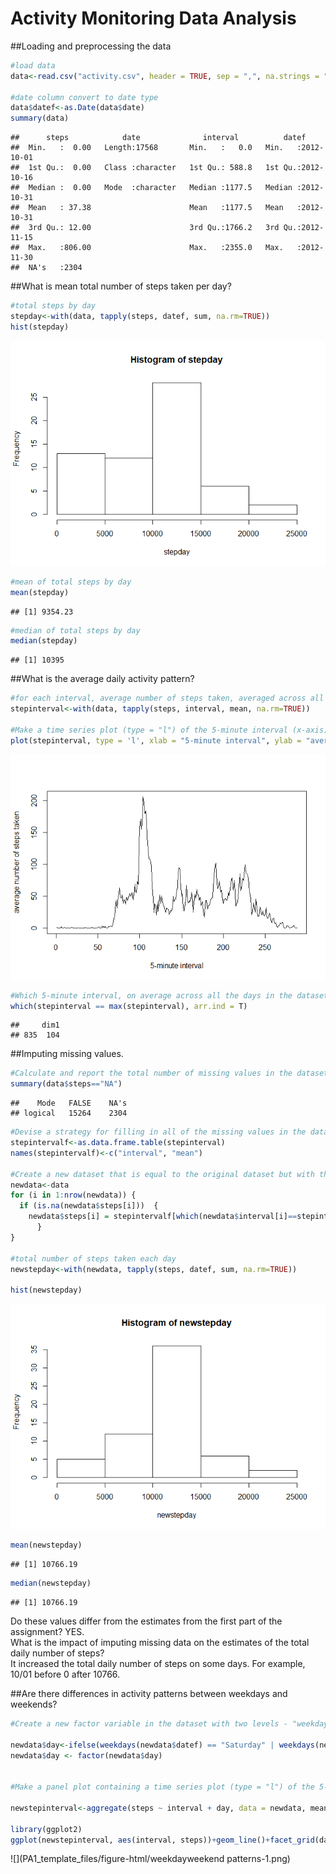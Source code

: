 # Activity Monitoring Data Analysis



##Loading and preprocessing the data


```r
#load data
data<-read.csv("activity.csv", header = TRUE, sep = ",", na.strings = "NA", stringsAsFactors = FALSE)

#date column convert to date type
data$datef<-as.Date(data$date)
summary(data)
```

```
##      steps            date              interval          datef           
##  Min.   :  0.00   Length:17568       Min.   :   0.0   Min.   :2012-10-01  
##  1st Qu.:  0.00   Class :character   1st Qu.: 588.8   1st Qu.:2012-10-16  
##  Median :  0.00   Mode  :character   Median :1177.5   Median :2012-10-31  
##  Mean   : 37.38                      Mean   :1177.5   Mean   :2012-10-31  
##  3rd Qu.: 12.00                      3rd Qu.:1766.2   3rd Qu.:2012-11-15  
##  Max.   :806.00                      Max.   :2355.0   Max.   :2012-11-30  
##  NA's   :2304
```


##What is mean total number of steps taken per day?


```r
#total steps by day
stepday<-with(data, tapply(steps, datef, sum, na.rm=TRUE))
hist(stepday)
```

![](PA1_template_files/figure-html/SUM-1.png)<!-- -->

```r
#mean of total steps by day
mean(stepday)
```

```
## [1] 9354.23
```

```r
#median of total steps by day
median(stepday)
```

```
## [1] 10395
```

##What is the average daily activity pattern?


```r
#for each interval, average number of steps taken, averaged across all days 
stepinterval<-with(data, tapply(steps, interval, mean, na.rm=TRUE))

#Make a time series plot (type = "l") of the 5-minute interval (x-axis) and the average number of steps taken, averaged across all days (y-axis)
plot(stepinterval, type = 'l', xlab = "5-minute interval", ylab = "average number of steps taken")
```

![](PA1_template_files/figure-html/pattern-1.png)<!-- -->

```r
#Which 5-minute interval, on average across all the days in the dataset, contains the maximum number of steps?
which(stepinterval == max(stepinterval), arr.ind = T)
```

```
##     dim1
## 835  104
```

##Imputing missing values. 


```r
#Calculate and report the total number of missing values in the dataset (i.e. the total number of rows with NAs)
summary(data$steps=="NA")
```

```
##    Mode   FALSE    NA's 
## logical   15264    2304
```

```r
#Devise a strategy for filling in all of the missing values in the dataset. The strategy to use the mean for that 5-minute interval.
stepintervalf<-as.data.frame.table(stepinterval)
names(stepintervalf)<-c("interval", "mean")

#Create a new dataset that is equal to the original dataset but with the missing data filled in.
newdata<-data
for (i in 1:nrow(newdata)) {
  if (is.na(newdata$steps[i]))  {
    newdata$steps[i] = stepintervalf[which(newdata$interval[i]==stepintervalf$interval), ]$mean
      }
}

#total number of steps taken each day 
newstepday<-with(newdata, tapply(steps, datef, sum, na.rm=TRUE))

hist(newstepday)
```

![](PA1_template_files/figure-html/imputing-1.png)<!-- -->

```r
mean(newstepday)
```

```
## [1] 10766.19
```

```r
median(newstepday)
```

```
## [1] 10766.19
```

Do these values differ from the estimates from the first part of the assignment?   YES.  
What is the impact of imputing missing data on the estimates of the total daily number of steps?  
It increased the total daily number of steps on some days. For example, 10/01 before 0 after 10766.


##Are there differences in activity patterns between weekdays and weekends?


```r
#Create a new factor variable in the dataset with two levels - "weekday" and "weekend" indicating whether a given date is a weekday or weekend day.

newdata$day<-ifelse(weekdays(newdata$datef) == "Saturday" | weekdays(newdata$datef) == "Sunday", "Weekend", "Weekday")
newdata$day <- factor(newdata$day)


#Make a panel plot containing a time series plot (type = "l") of the 5-minute interval (x-axis) and the average number of steps taken, averaged across all weekday days or weekend days (y-axis). 

newstepinterval<-aggregate(steps ~ interval + day, data = newdata, mean)

library(ggplot2)
ggplot(newstepinterval, aes(interval, steps))+geom_line()+facet_grid(day~.) +xlab("5-minute interval")+ylab("average number of steps taken")
```

![](PA1_template_files/figure-html/weekdayweekend patterns-1.png)<!-- -->


